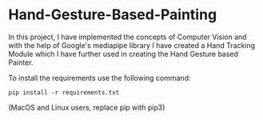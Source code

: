 # Hand-Gesture-Based-Painting
In this project, I have implemented the concepts of Computer Vision and with the help of Google's mediapipe library I have created a Hand Tracking Module which I have further used in creating the Hand Gesture based Painter.

To install the requirements use the following command:

`pip install -r requirements.txt`

(MacOS and Linux users, replace pip with pip3)

